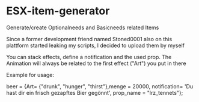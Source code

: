 # ESX-item-generator
Generate/create Optionalneeds and Basicneeds related Items

Since a former development friend named Stoned0001 also on this plattform started leaking my scripts, I decided to upload them by myself

You can stack effects, define a notification and the used prop. The Animation will always be related to the first effect ("Art") you put in there

Example for usage:

beer = {Art= {"drunk", "hunger", "thirst"},menge = 20000, notification= 'Du hast dir ein frisch gezapftes Bier gegönnt', prop_name = "lrz_tennets"};
